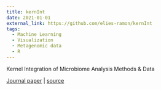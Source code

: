 ```yaml
---
title: kernInt
date: 2021-01-01
external_link: https://github.com/elies-ramon/kernInt
tags:
  - Machine Learning
  - Visualization
  - Metagenomic data
  - R
---
```


 Kernel Integration of Microbiome Analysis Methods & Data 

 [Journal paper](https://www.frontiersin.org/journals/microbiology/articles/10.3389/fmicb.2021.609048/full) | [source](https://github.com/elies-ramon/kernInt)


<!--more-->
